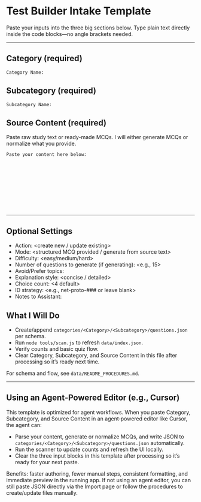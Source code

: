# Test Builder Intake Template

Paste your inputs into the three big sections below. Type plain text directly inside the code blocks—no angle brackets needed.

---

## Category (required)

```
Category Name: 
```

## Subcategory (required)

```
Subcategory Name:
```

## Source Content (required)

Paste raw study text or ready-made MCQs. I will either generate MCQs or normalize what you provide.

```
Paste your content here below:











```

---

## Optional Settings

- Action: <create new / update existing>
- Mode: <structured MCQ provided / generate from source text>
- Difficulty: <easy/medium/hard>
- Number of questions to generate (if generating): <e.g., 15>
- Avoid/Prefer topics: <list>
- Explanation style: <concise / detailed>
- Choice count: <4 default>
- ID strategy: <e.g., net-proto-### or leave blank>
- Notes to Assistant: <anything else>

## What I Will Do

- Create/append `categories/<Category>/<Subcategory>/questions.json` per schema.
- Run `node tools/scan.js` to refresh `data/index.json`.
- Verify counts and basic quiz flow.
- Clear Category, Subcategory, and Source Content in this file after processing so it’s ready next time.

For schema and flow, see `data/README_PROCEDURES.md`.

---

## Using an Agent‑Powered Editor (e.g., Cursor)

This template is optimized for agent workflows. When you paste Category, Subcategory, and Source Content in an agent‑powered editor like Cursor, the agent can:

- Parse your content, generate or normalize MCQs, and write JSON to `categories/<Category>/<Subcategory>/questions.json` automatically.
- Run the scanner to update counts and refresh the UI locally.
- Clear the three input blocks in this template after processing so it’s ready for your next paste.

Benefits: faster authoring, fewer manual steps, consistent formatting, and immediate preview in the running app. If not using an agent editor, you can still paste JSON directly via the Import page or follow the procedures to create/update files manually.
